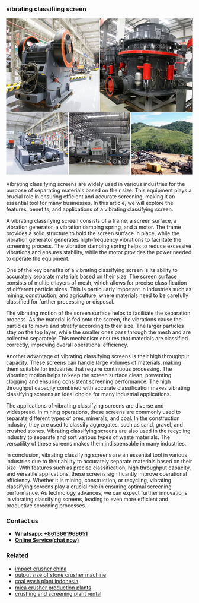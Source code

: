 <h3>vibrating classifiing screen</h3><img src='1708666521.jpg' alt=''><p>Vibrating classifying screens are widely used in various industries for the purpose of separating materials based on their size. This equipment plays a crucial role in ensuring efficient and accurate screening, making it an essential tool for many businesses. In this article, we will explore the features, benefits, and applications of a vibrating classifying screen.</p><p>A vibrating classifying screen consists of a frame, a screen surface, a vibration generator, a vibration damping spring, and a motor. The frame provides a solid structure to hold the screen surface in place, while the vibration generator generates high-frequency vibrations to facilitate the screening process. The vibration damping spring helps to reduce excessive vibrations and ensures stability, while the motor provides the power needed to operate the equipment.</p><p>One of the key benefits of a vibrating classifying screen is its ability to accurately separate materials based on their size. The screen surface consists of multiple layers of mesh, which allows for precise classification of different particle sizes. This is particularly important in industries such as mining, construction, and agriculture, where materials need to be carefully classified for further processing or disposal.</p><p>The vibrating motion of the screen surface helps to facilitate the separation process. As the material is fed onto the screen, the vibrations cause the particles to move and stratify according to their size. The larger particles stay on the top layer, while the smaller ones pass through the mesh and are collected separately. This mechanism ensures that materials are classified correctly, improving overall operational efficiency.</p><p>Another advantage of vibrating classifying screens is their high throughput capacity. These screens can handle large volumes of materials, making them suitable for industries that require continuous processing. The vibrating motion helps to keep the screen surface clean, preventing clogging and ensuring consistent screening performance. The high throughput capacity combined with accurate classification makes vibrating classifying screens an ideal choice for many industrial applications.</p><p>The applications of vibrating classifying screens are diverse and widespread. In mining operations, these screens are commonly used to separate different types of ores, minerals, and coal. In the construction industry, they are used to classify aggregates, such as sand, gravel, and crushed stones. Vibrating classifying screens are also used in the recycling industry to separate and sort various types of waste materials. The versatility of these screens makes them indispensable in many industries.</p><p>In conclusion, vibrating classifying screens are an essential tool in various industries due to their ability to accurately separate materials based on their size. With features such as precise classification, high throughput capacity, and versatile applications, these screens significantly improve operational efficiency. Whether it is mining, construction, or recycling, vibrating classifying screens play a crucial role in ensuring optimal screening performance. As technology advances, we can expect further innovations in vibrating classifying screens, leading to even more efficient and productive screening processes.</p><h3>Contact us</h3><ul><li><strong>Whatsapp:&nbsp;<a href="https://wa.me/8613661969651">+8613661969651</a></strong></li><li><a href="https://swt.shibang-china.com/?git&amp;zhl&amp;vibrating classifiing screen"><strong>Online Service(chat now)</strong></a></li></ul><h3>Related</h3><ul><li><a href='impact crusher china.md'>impact crusher china</a></li><li><a href='output size of stone crusher machine.md'>output size of stone crusher machine</a></li><li><a href='coal wash plant indonesia.md'>coal wash plant indonesia</a></li><li><a href='mica crusher production plants.md'>mica crusher production plants</a></li><li><a href='crushing and screening plant rental.md'>crushing and screening plant rental</a></li></ul>